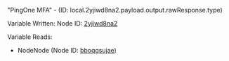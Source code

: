 "PingOne MFA" - (ID: local.2yjiwd8na2.payload.output.rawResponse.type)

Variable Written:
Node ID: [2yjiwd8na2](../nodes/2yjiwd8na2.md)

Variable Reads:
* NodeNode (Node ID: [bboqqsujae](../nodes/bboqqsujae.md))
